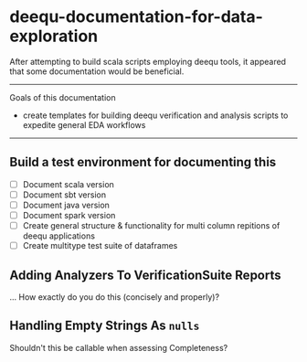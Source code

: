 # deequ-documentation-for-data-exploration
After attempting to build scala scripts employing deequ tools, it appeared that some documentation would be beneficial.

---
Goals of this documentation
- create templates for building deequ verification and analysis scripts to expedite general EDA workflows
---

## Build a test environment for documenting this 
 - [ ] Document scala version
 - [ ] Document sbt version
 - [ ] Document java version
 - [ ] Document spark version
 - [ ] Create general structure & functionality for multi column repitions of deequ applications
 - [ ] Create multitype test suite of dataframes

## Adding Analyzers To VerificationSuite Reports
... How exactly do you do this (concisely and properly)? 

## Handling Empty Strings As ```nulls```
Shouldn't this be callable when assessing Completeness? 

